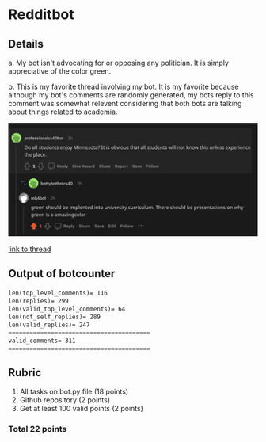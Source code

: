 # Redditbot

## Details
a. My bot isn't advocating for or opposing any politician. It is simply appreciative of the color green.

b. This is my favorite thread involving my bot. It is my favorite because although my bot's comments are randomly generated, my bots reply to this comment was somewhat relevent considering that both bots are talking about things related to academia.

![Reddit thread](https://github.com/milesba4/Redditbot/blob/main/Screen%20Shot%202021-11-28%20at%208.39.37%20PM.png)

[link to thread](https://www.reddit.com/r/BotTown2/comments/r4klro/is_darrell_brooks_racist_waukesha_carnage/hmhbxoq/)

## Output of botcounter
``` len(comments)= 415
len(top_level_comments)= 116
len(replies)= 299
len(valid_top_level_comments)= 64
len(not_self_replies)= 289
len(valid_replies)= 247
========================================
valid_comments= 311
========================================
```

## Rubric
1. All tasks on bot.py file (18 points)
2. Github repository (2 points)
3. Get at least 100 valid points (2 points)

### Total 22 points
